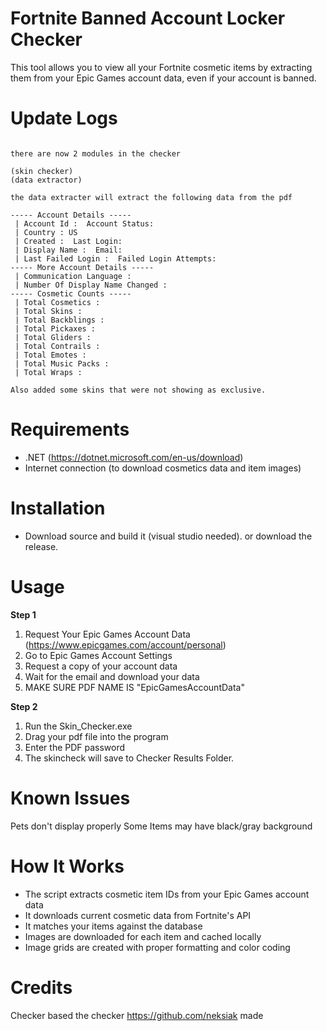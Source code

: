 # Fortnite Banned Account Locker Checker
This tool allows you to view all your Fortnite cosmetic items by extracting them from your Epic Games account data, even if your account is banned.

# Update Logs
```

there are now 2 modules in the checker

(skin checker)
(data extractor) 

the data extracter will extract the following data from the pdf

----- Account Details -----
 | Account Id :  Account Status: 
 | Country : US
 | Created :  Last Login: 
 | Display Name :  Email:
 | Last Failed Login :  Failed Login Attempts: 
----- More Account Details -----
 | Communication Language : 
 | Number Of Display Name Changed :
----- Cosmetic Counts -----
 | Total Cosmetics : 
 | Total Skins : 
 | Total Backblings : 
 | Total Pickaxes : 
 | Total Gliders : 
 | Total Contrails : 
 | Total Emotes : 
 | Total Music Packs : 
 | Total Wraps : 

Also added some skins that were not showing as exclusive.
```

# Requirements
* .NET (https://dotnet.microsoft.com/en-us/download)
* Internet connection (to download cosmetics data and item images)

# Installation
* Download source and build it (visual studio needed). or download the release.

# Usage
**Step 1**
1. Request Your Epic Games Account Data (https://www.epicgames.com/account/personal)
2. Go to Epic Games Account Settings
3. Request a copy of your account data
4. Wait for the email and download your data
5. MAKE SURE PDF NAME IS "EpicGamesAccountData"

**Step 2**
1. Run the Skin_Checker.exe
2. Drag your pdf file into the program
3. Enter the PDF password
4. The skincheck will save to Checker Results Folder.

# Known Issues
Pets don't display properly
Some Items may have black/gray background

# How It Works
* The script extracts cosmetic item IDs from your Epic Games account data
* It downloads current cosmetic data from Fortnite's API
* It matches your items against the database
* Images are downloaded for each item and cached locally
* Image grids are created with proper formatting and color coding


# Credits
Checker based the checker https://github.com/neksiak made
